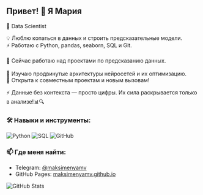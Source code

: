 ## Привет! 👋 Я Мария

🚀 Data Scientist

💡 Люблю копаться в данных и строить предсказательные модели.<br>
⚡ Работаю с Python, pandas, seaborn, SQL и Git.<br>  
🔭 Сейчас работаю над проектами по предсказанию данных.<br>  
🌱 Изучаю продвинутые архитектуры нейросетей и их оптимизацию.<br>
👯 Открыта к совместным проектам и новым вызовам!<br>

⚡ Данные без контекста — просто цифры. Их сила раскрывается только в анализе!📊🔍

### 🛠️ Навыки и инструменты:
![Python](https://img.shields.io/badge/Python-3776AB?style=for-the-badge&logo=python&logoColor=white)
![SQL](https://img.shields.io/badge/SQL-4479A1?style=for-the-badge&logo=postgresql&logoColor=white)
![GitHub](https://img.shields.io/badge/GitHub-100000?style=for-the-badge&logo=github&logoColor=white)

### 📫 Где меня найти:
- Telegram: [@maksimenyamv](https://t.me/maksimenyamv)
- GitHub Pages: [maksimenyamv.github.io](https://maksimenyamv.github.io)

![GitHub Stats](https://github-readme-stats.vercel.app/api?username=maksimenyamv&show_icons=true&theme=dark)
